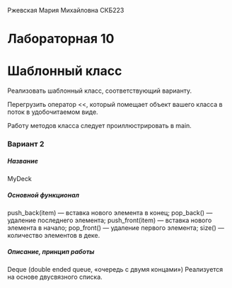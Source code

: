 Ржевская Мария Михайловна СКБ223

# Лабораторная 10
# Шаблонный класс

Реализовать шаблонный класс, соответствующий варианту.

Перегрузить оператор <<, который помещает объект вашего класса в поток в удобочитаемом виде. 

Работу методов класса следует проиллюстрировать в main. 

### Вариант 2
##### Название
MyDeck
##### Основной функционал
push_back(item) — вставка нового элемента в конец;
pop_back() — удаление последнего элемента;
push_front(item) — вставка нового элемента в начало;
pop_front() — удаление первого элемента;
size() — количество элементов в деке.
##### Описание, принцип работы
Deque (double ended queue, «очередь с двумя концами»)
Реализуется на основе двусвязного списка.
